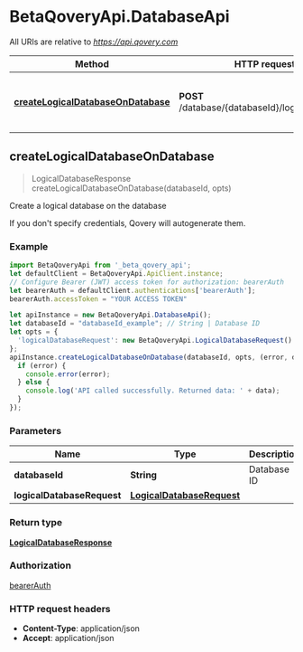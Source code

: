 # BetaQoveryApi.DatabaseApi

All URIs are relative to *https://api.qovery.com*

Method | HTTP request | Description
------------- | ------------- | -------------
[**createLogicalDatabaseOnDatabase**](DatabaseApi.md#createLogicalDatabaseOnDatabase) | **POST** /database/{databaseId}/logicalDatabase | Create a logical database on the database



## createLogicalDatabaseOnDatabase

> LogicalDatabaseResponse createLogicalDatabaseOnDatabase(databaseId, opts)

Create a logical database on the database

If you don&#39;t specify credentials, Qovery will autogenerate them.

### Example

```javascript
import BetaQoveryApi from '_beta_qovery_api';
let defaultClient = BetaQoveryApi.ApiClient.instance;
// Configure Bearer (JWT) access token for authorization: bearerAuth
let bearerAuth = defaultClient.authentications['bearerAuth'];
bearerAuth.accessToken = "YOUR ACCESS TOKEN"

let apiInstance = new BetaQoveryApi.DatabaseApi();
let databaseId = "databaseId_example"; // String | Database ID
let opts = {
  'logicalDatabaseRequest': new BetaQoveryApi.LogicalDatabaseRequest() // LogicalDatabaseRequest | 
};
apiInstance.createLogicalDatabaseOnDatabase(databaseId, opts, (error, data, response) => {
  if (error) {
    console.error(error);
  } else {
    console.log('API called successfully. Returned data: ' + data);
  }
});
```

### Parameters


Name | Type | Description  | Notes
------------- | ------------- | ------------- | -------------
 **databaseId** | **String**| Database ID | 
 **logicalDatabaseRequest** | [**LogicalDatabaseRequest**](LogicalDatabaseRequest.md)|  | [optional] 

### Return type

[**LogicalDatabaseResponse**](LogicalDatabaseResponse.md)

### Authorization

[bearerAuth](../README.md#bearerAuth)

### HTTP request headers

- **Content-Type**: application/json
- **Accept**: application/json


